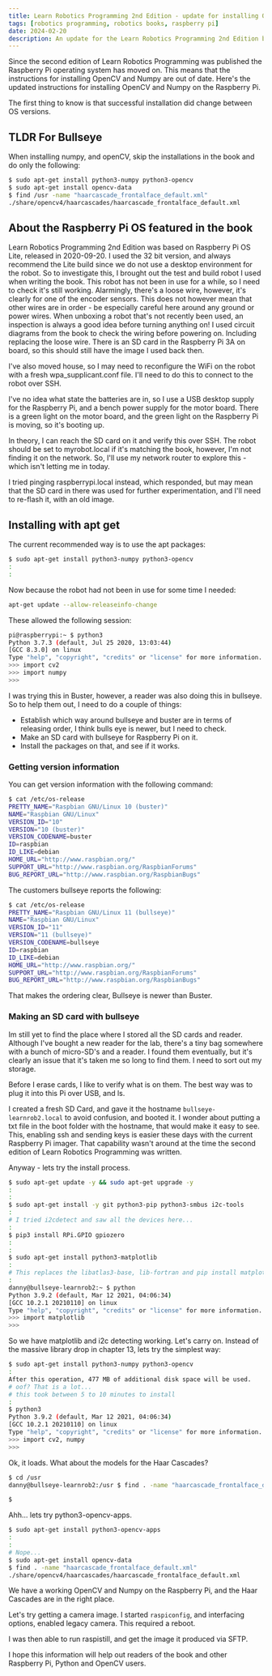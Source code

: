 ```yaml
---
title: Learn Robotics Programming 2nd Edition - update for installing OpenCV and Numpy
tags: [robotics programming, robotics books, raspberry pi]
date: 2024-02-20
description: An update for the Learn Robotics Programming 2nd Edition book, for installing OpenCV and Numpy on the Raspberry Pi.
---
```

Since the second edition of Learn Robotics Programming was published the Raspberry Pi operating system has moved on. This means that the instructions for installing OpenCV and Numpy are out of date. Here's the updated instructions for installing OpenCV and Numpy on the Raspberry Pi.

The first thing to know is that successful installation did change between OS versions.

## TLDR For Bullseye

When installing numpy, and openCV, skip the installations in the book and do only the following:

```bash
$ sudo apt-get install python3-numpy python3-opencv
$ sudo apt-get install opencv-data
$ find /usr -name "haarcascade_frontalface_default.xml"
./share/opencv4/haarcascades/haarcascade_frontalface_default.xml
```

## About the Raspberry Pi OS featured in the book

Learn Robotics Programming 2nd Edition was based on Raspberry Pi OS Lite, released in 2020-09-20. I used the 32 bit version, and always recommend the Lite build since we do not use a desktop environment for the robot. So to investigate this, I brought out the test and build robot I used when writing the book.
This robot has not been in use for a while, so I need to check it's still working. Alarmingly, there's a loose wire, however, it's clearly for one of the encoder sensors. This does not however mean that other wires are in order - be especially careful here around any ground or power wires. When unboxing a robot that's not recently been used, an inspection is always a good idea before turning anything on! I used circuit diagrams from the book to check the wiring before powering on. Including replacing the loose wire.
There is an SD card in the Raspberry Pi 3A on board, so this should still have the image I used back then.

I've also moved house, so I may need to reconfigure the WiFi on the robot with a fresh wpa_supplicant.conf file. I'll need to do this to connect to the robot over SSH.

I've no idea what state the batteries are in, so I use a USB desktop supply for the Raspberry Pi, and a bench power supply for the motor board. There is a green light on the motor board, and the green light on the Raspberry Pi is moving, so it's booting up.

In theory, I can reach the SD card on it and verify this over SSH. The robot should be set to myrobot.local if it's matching the book, however, I'm not finding it on the network. So, I'll use my network router to explore this - which isn't letting me in today.

I tried pinging raspberrypi.local instead, which responded, but may mean that the SD card in there was used for further experimentation, and I'll need to re-flash it, with an old image.

## Installing with apt get

The current recommended way is to use the apt packages:

```bash
$ sudo apt-get install python3-numpy python3-opencv
:
:
```

Now because the robot had not been in use for some time I needed:

```bash
apt-get update --allow-releaseinfo-change
```

These allowed the following session:

```bash
pi@raspberrypi:~ $ python3
Python 3.7.3 (default, Jul 25 2020, 13:03:44)
[GCC 8.3.0] on linux
Type "help", "copyright", "credits" or "license" for more information.
>>> import cv2
>>> import numpy
>>>
```

I was trying this in Buster, however, a reader was also doing this in bullseye. So to help them out, I need to do a couple of things:

- Establish which way around bullseye and buster are in terms of releasing order, I think bulls eye is newer, but I need to check.
- Make an SD card with bullseye for Raspberry Pi on it.
- Install the packages on that, and see if it works.

### Getting version information

You can get version information with the following command:

```bash
$ cat /etc/os-release
PRETTY_NAME="Raspbian GNU/Linux 10 (buster)"
NAME="Raspbian GNU/Linux"
VERSION_ID="10"
VERSION="10 (buster)"
VERSION_CODENAME=buster
ID=raspbian
ID_LIKE=debian
HOME_URL="http://www.raspbian.org/"
SUPPORT_URL="http://www.raspbian.org/RaspbianForums"
BUG_REPORT_URL="http://www.raspbian.org/RaspbianBugs"
```

The customers bullseye reports the following:

```bash
$ cat /etc/os-release
PRETTY_NAME="Raspbian GNU/Linux 11 (bullseye)"
NAME="Raspbian GNU/Linux"
VERSION_ID="11"
VERSION="11 (bullseye)"
VERSION_CODENAME=bullseye
ID=raspbian
ID_LIKE=debian
HOME_URL="http://www.raspbian.org/"
SUPPORT_URL="http://www.raspbian.org/RaspbianForums"
BUG_REPORT_URL="http://www.raspbian.org/RaspbianBugs"
```

That makes the ordering clear, Bullseye is newer than Buster.

### Making an SD card with bullseye

Im still yet to find the place where I stored all the SD cards and reader. Although I've bought a new reader for the lab, there's a tiny bag somewhere with a bunch of micro-SD's and a reader. I found them eventually, but it's clearly an issue that it's taken me so long to find them. I need to sort out my storage.

Before I erase cards, I like to verify what is on them. The best way was to plug it into this Pi over USB, and ls.

I created a fresh SD Card, and gave it the hostname `bullseye-learnrob2.local` to avoid confusion, and booted it. I wonder about putting a txt file in the boot folder with the hostname, that would make it easy to see. This, enabling ssh and sending keys is easier these days with the current Raspberry Pi imager. That capability wasn't around at the time the second edition of Learn Robotics Programming was written.

Anyway - lets try the install process.

```bash
$ sudo apt-get update -y && sudo apt-get upgrade -y
:
:
$ sudo apt-get install -y git python3-pip python3-smbus i2c-tools
:
# I tried i2cdetect and saw all the devices here...
:
$ pip3 install RPi.GPIO gpiozero
:
:
$ sudo apt-get install python3-matplotlib
:
# This replaces the libatlas3-base, lib-fortran and pip install matplotlib from the book
:
danny@bullseye-learnrob2:~ $ python
Python 3.9.2 (default, Mar 12 2021, 04:06:34)
[GCC 10.2.1 20210110] on linux
Type "help", "copyright", "credits" or "license" for more information.
>>> import matplotlib
>>>
```

So we have matplotlib and i2c detecting working. Let's carry on. Instead of the massive library drop in chapter 13, lets try the simplest way:

```bash
$ sudo apt-get install python3-numpy python3-opencv
:
After this operation, 477 MB of additional disk space will be used.
# oof? That is a lot...
# this took between 5 to 10 minutes to install
:
$ python3
Python 3.9.2 (default, Mar 12 2021, 04:06:34)
[GCC 10.2.1 20210110] on linux
Type "help", "copyright", "credits" or "license" for more information.
>>> import cv2, numpy
>>>
```

Ok, it loads. What about the models for the Haar Cascades?

```bash
$ cd /usr
danny@bullseye-learnrob2:/usr $ find . -name "haarcascade_frontalface_default.xml"

$
```

Ahh... lets try python3-opencv-apps.

```bash
$ sudo apt-get install python3-opencv-apps
:
:
# Nope...
$ sudo apt-get install opencv-data
$ find . -name "haarcascade_frontalface_default.xml"
./share/opencv4/haarcascades/haarcascade_frontalface_default.xml
```

We have a working OpenCV and Numpy on the Raspberry Pi, and the Haar Cascades are in the right place.

Let's try getting a camera image. I started `raspiconfig`, and interfacing options, enabled legacy camera. This required a reboot.

I was then able to run raspistill, and get the image it produced via SFTP.

I hope this information will help out readers of the book and other Raspberry Pi, Python and OpenCV users.
